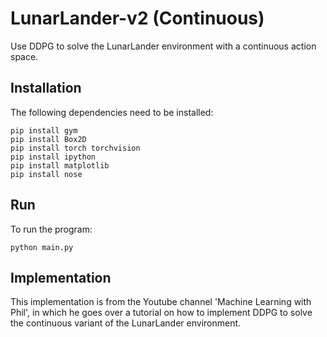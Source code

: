 # LunarLander-v2 (Continuous)
Use DDPG to solve the LunarLander environment with a continuous action space.

## Installation

The following dependencies need to be installed:

```
pip install gym
pip install Box2D
pip install torch torchvision
pip install ipython
pip install matplotlib
pip install nose
```

## Run 

To run the program:

```
python main.py
```

## Implementation

This implementation is from the Youtube channel 'Machine Learning with Phil', in which he goes over a tutorial on how to implement DDPG to solve the continuous variant of the LunarLander environment.

